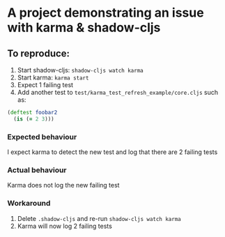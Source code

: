 # A project demonstrating an issue with karma & shadow-cljs

## To reproduce:

1. Start shadow-cljs: `shadow-cljs watch karma`
1. Start karma: `karma start`
1. Expect 1 failing test
1. Add another test to `test/karma_test_refresh_example/core.cljs` such as:
```clojure
(deftest foobar2
  (is (= 2 3)))
```

### Expected behaviour
I expect karma to detect the new test and log that there are 2 failing tests

### Actual behaviour
Karma does not log the new failing test

### Workaround
1. Delete `.shadow-cljs` and re-run `shadow-cljs watch karma`
1. Karma will now log 2 failing tests
